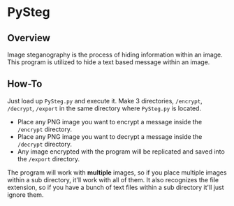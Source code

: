 # PySteg

## Overview

Image steganography is the process of hiding information within an image. This program is utilized to hide a text based message within an image. 

## How-To

Just load up `PySteg.py` and execute it. Make 3 directories, `/encrypt`, `/decrypt`, `/export` in the same directory where `PySteg.py` is located.
- Place any PNG image you want to encrypt a message inside the `/encrypt` directory.
- Place any PNG image you want to decrypt a message inside the `/decrypt` directory.
- Any image encrypted with the program will be replicated and saved into the `/export` directory.

The program will work with **multiple** images, so if you place multiple images within a sub directory, it'll work with all of them. It also recognizes the file extension, so if you have a bunch of text files within a sub directory it'll just ignore them.
